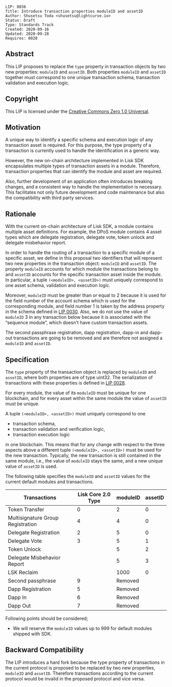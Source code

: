 ```
LIP: 0036
Title: Introduce transaction properties moduleID and assetID
Author: Shusetsu Toda <shusetsu@lightcurve.io>
Status: Draft
Type: Standards Track
Created: 2020-09-16
Updated: 2020-09-28
Requires: 0028
```

## Abstract

This LIP proposes to replace the `type` property in transaction objects by two new properties: `moduleID` and `assetID`. Both properties `moduleID` and `assetID` together must correspond to one unique transaction schema, transaction validation and execution logic.

## Copyright

This LIP is licensed under the [Creative Commons Zero 1.0 Universal](https://creativecommons.org/publicdomain/zero/1.0/).

## Motivation

A unique way to identify a specific schema and execution logic of any transaction asset is required. For this purpose, the type property of a transaction is currently used to handle the identification in a generic way.

However, the new on-chain architecture implemented in Lisk SDK encapsulates multiple types of transaction assets in a module. Therefore, transaction properties that can identify the module and asset are required.

Also, further development of an application often introduces breaking changes, and a consistent way to handle the implementation is necessary. This facilitates not only future development and code maintenance but also the compatibility with third party services.

## Rationale

With the current on-chain architecture of Lisk SDK, a module contains multiple asset definitions. For example, the DPoS module contains 4 asset types which are delegate registration, delegate vote, token unlock and delegate misbehavior report.

In order to handle the routing of a transaction to a specific module of a specific asset, we define in this proposal two identifiers that will represent two new properties in the transaction object: `moduleID` and `assetID`. The property `moduleID` accounts for which module the transactions belong to and `assetID` accounts for the specific transaction asset inside the module. In particular, a tuple `(<moduleID>, <assetID>)` must uniquely correspond to one asset schema, validation and execution logic.

Moreover, `moduleID` must be greater than or equal to 2 because it is used for the field number of the account schema which is used for the corresponding module, and field number 1 is taken by the address property in the schema defined in [LIP 0030](https://github.com/LiskHQ/lips/blob/master/proposals/lip-0030.md). Also, we do not use the value of `moduleID` 3 in any transaction below because it is associated with the “sequence module”, which doesn't have custom transaction assets.

The second passphrase registration, dapp registration, dapp-in and dapp-out transactions are going to be removed and are therefore not assigned a `moduleID` and `assetID`.

## Specification

The `type` property of the transaction object is replaced by `moduleID` and `assetID`, where both properties are of type uint32. The serialization of transactions with these properties is defined in [LIP 0028](https://github.com/LiskHQ/lips/blob/master/proposals/lip-0028.md).

For every module, the value of its `moduleID` must be unique for one blockchain, and for every asset within the same module the value of `assetID` must be unique.

A tuple `(<moduleID>, <assetID>)` must uniquely correspond to one

- transaction schema,
- transaction validation and verification logic,
- transaction execution logic

in one blockchain. This means that for any change with respect to the three aspects above a different tuple `(<moduleID>, <assetID>)` must be used for the new transaction. Typically, the new transaction is still contained in the same module, i.e., the value of `moduleID` stays the same, and a new unique value of `assetID` is used.

The following table specifies the `moduleID` and `assetID` values for the current default modules and transactions.

| Transactions                      | Lisk Core 2.0 Type | moduleID | assetID |
| --------------------------------- | ------------------ | -------- | ------- |
| Token Transfer                    | 0                  | 2        | 0       |
| Multisignature Group Registration | 4                  | 4        | 0       |
| Delegate Registration             | 2                  | 5        | 0       |
| Delegate Vote                     | 3                  | 5        | 1       |
| Token Unlock                      |                    | 5        | 2       |
| Delegate Misbehavior Report       |                    | 5        | 3       |
| LSK Reclaim                       |                    | 1000     | 0       |
| Second passphrase                 | 9                  | Removed  |         |
| Dapp Registration                 | 5                  | Removed  |         |
| Dapp In                           | 6                  | Removed  |         |
| Dapp Out                          | 7                  | Removed  |         |

Following points should be considered;

- We will reserve the `moduleID` values up to 999 for default modules shipped with SDK.

## Backward Compatibility

The LIP introduces a hard fork because the type property of transactions in the current protocol is proposed to be replaced by two new properties, `moduleID` and `assetID`. Therefore transactions according to the current protocol would be invalid in the proposed protocol and vice versa.
